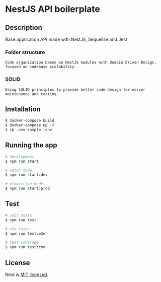 # NestJS API boilerplate

## Description
  Base application API made with NestJS, Sequelize and Jest

###  Folder structure
    Code organization based on NestJS modules with Domain Driven Design, focused on codebase scalability.

### SOLID
    Using SOLID principles to provide better code design for easier maintenance and testing.

## Installation

```bash
$ docker-compose build
$ docker-compose up -d
$ cp .env-sample .env
```

## Running the app

```bash
# development
$ npm run start

# watch mode
$ npm run start:dev

# production mode
$ npm run start:prod
```

## Test

```bash
# unit tests
$ npm run test

# e2e tests
$ npm run test:e2e

# test coverage
$ npm run test:cov
```

## License
  Nest is [MIT licensed](LICENSE).
